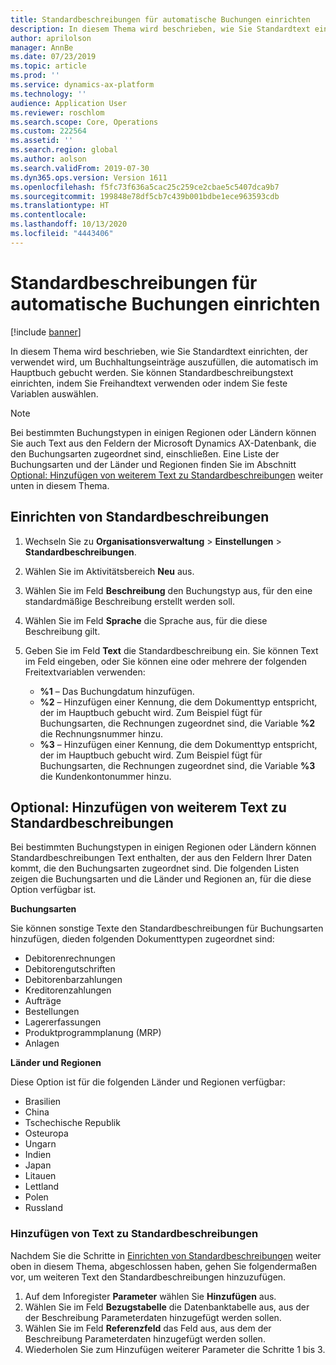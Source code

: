 ```yaml
---
title: Standardbeschreibungen für automatische Buchungen einrichten
description: In diesem Thema wird beschrieben, wie Sie Standardtext einrichten, der verwendet wird, um Buchhaltungseinträge auszufüllen, die automatisch im Hauptbuch gebucht werden. Sie können Standardbeschreibungstext einrichten, indem Sie Freihandtext verwenden oder indem Sie feste Variablen auswählen.
author: aprilolson
manager: AnnBe
ms.date: 07/23/2019
ms.topic: article
ms.prod: ''
ms.service: dynamics-ax-platform
ms.technology: ''
audience: Application User
ms.reviewer: roschlom
ms.search.scope: Core, Operations
ms.custom: 222564
ms.assetid: ''
ms.search.region: global
ms.author: aolson
ms.search.validFrom: 2019-07-30
ms.dyn365.ops.version: Version 1611
ms.openlocfilehash: f5fc73f636a5cac25c259ce2cbae5c5407dca9b7
ms.sourcegitcommit: 199848e78df5cb7c439b001bdbe1ece963593cdb
ms.translationtype: HT
ms.contentlocale: 
ms.lasthandoff: 10/13/2020
ms.locfileid: "4443406"
---
```

# <a name="set-up-default-descriptions-for-automatic-posting"></a>Standardbeschreibungen für automatische Buchungen einrichten

[!include [banner](../includes/banner.md)]

In diesem Thema wird beschrieben, wie Sie Standardtext einrichten, der verwendet wird, um Buchhaltungseinträge auszufüllen, die automatisch im Hauptbuch gebucht werden. Sie können Standardbeschreibungstext einrichten, indem Sie Freihandtext verwenden oder indem Sie feste Variablen auswählen.

> [!NOTE]
> Bei bestimmten Buchungstypen in einigen Regionen oder Ländern können Sie auch Text aus den Feldern der Microsoft Dynamics AX-Datenbank, die den Buchungsarten zugeordnet sind, einschließen. Eine Liste der Buchungsarten und der Länder und Regionen finden Sie im Abschnitt [Optional: Hinzufügen von weiterem Text zu Standardbeschreibungen](#optional-add-other-text-to-default-descriptions) weiter unten in diesem Thema.

## <a name="set-up-default-descriptions"></a>Einrichten von Standardbeschreibungen

1. Wechseln Sie zu **Organisationsverwaltung** \> **Einstellungen** \> **Standardbeschreibungen**.
2. Wählen Sie im Aktivitätsbereich **Neu** aus.
3. Wählen Sie im Feld **Beschreibung** den Buchungstyp aus, für den eine standardmäßige Beschreibung erstellt werden soll.
4. Wählen Sie im Feld **Sprache** die Sprache aus, für die diese Beschreibung gilt.
5. Geben Sie im Feld **Text** die Standardbeschreibung ein. Sie können Text im Feld eingeben, oder Sie können eine oder mehrere der folgenden Freitextvariablen verwenden:

    - **%1** – Das Buchungdatum hinzufügen.
    - **%2** – Hinzufügen einer Kennung, die dem Dokumenttyp entspricht, der im Hauptbuch gebucht wird. Zum Beispiel fügt für Buchungsarten, die Rechnungen zugeordnet sind, die Variable **%2** die Rechnungsnummer hinzu.
    - **%3** – Hinzufügen einer Kennung, die dem Dokumenttyp entspricht, der im Hauptbuch gebucht wird. Zum Beispiel fügt für Buchungsarten, die Rechnungen zugeordnet sind, die Variable **%3** die Kundenkontonummer hinzu.

## <a name="optional-add-other-text-to-default-descriptions"></a>Optional: Hinzufügen von weiterem Text zu Standardbeschreibungen

Bei bestimmten Buchungstypen in einigen Regionen oder Ländern können Standardbeschreibungen Text enthalten, der aus den Feldern Ihrer Daten kommt, die den Buchungsarten zugeordnet sind. Die folgenden Listen zeigen die Buchungsarten und die Länder und Regionen an, für die diese Option verfügbar ist.

**Buchungsarten**

Sie können sonstige Texte den Standardbeschreibungen für Buchungsarten hinzufügen, dieden folgenden Dokumenttypen zugeordnet sind:

- Debitorenrechnungen
- Debitorengutschriften
- Debitorenbarzahlungen
- Kreditorenzahlungen
- Aufträge
- Bestellungen
- Lagererfassungen
- Produktprogrammplanung (MRP)
- Anlagen

**Länder und Regionen**

Diese Option ist für die folgenden Länder und Regionen verfügbar:

- Brasilien
- China
- Tschechische Republik
- Osteuropa
- Ungarn
- Indien
- Japan
- Litauen
- Lettland
- Polen
- Russland

### <a name="add-text-to-default-descriptions"></a>Hinzufügen von Text zu Standardbeschreibungen

Nachdem Sie die Schritte in [Einrichten von Standardbeschreibungen](#set-up-default-descriptions) weiter oben in diesem Thema, abgeschlossen haben, gehen Sie folgendermaßen vor, um weiteren Text den Standardbeschreibungen hinzuzufügen.

1. Auf dem Inforegister **Parameter** wählen Sie **Hinzufügen** aus.
2. Wählen Sie im Feld **Bezugstabelle** die Datenbanktabelle aus, aus der der Beschreibung Parameterdaten hinzugefügt werden sollen.
3. Wählen Sie im Feld **Referenzfeld** das Feld aus, aus dem der Beschreibung Parameterdaten hinzugefügt werden sollen.
4. Wiederholen Sie zum Hinzufügen weiterer Parameter die Schritte 1 bis 3.
